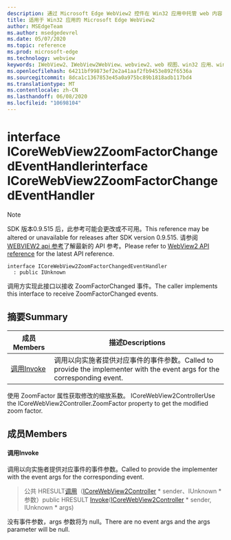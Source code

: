 ```yaml
---
description: 通过 Microsoft Edge WebView2 控件在 Win32 应用中托管 web 内容
title: 适用于 Win32 应用的 Microsoft Edge WebView2
author: MSEdgeTeam
ms.author: msedgedevrel
ms.date: 05/07/2020
ms.topic: reference
ms.prod: microsoft-edge
ms.technology: webview
keywords: IWebView2、IWebView2WebView、webview2、web 视图、win32 应用、win32、edge、ICoreWebView2、ICoreWebView2Controller、浏览器控件、边缘 html
ms.openlocfilehash: 64211bf99873ef2e2a41aaf2fb9453e892f6536a
ms.sourcegitcommit: 8dca1c1367853e45a0a975bc89b1818adb117bd4
ms.translationtype: MT
ms.contentlocale: zh-CN
ms.lasthandoff: 06/08/2020
ms.locfileid: "10698104"
---
```

# <span data-ttu-id="78a58-104">interface ICoreWebView2ZoomFactorChangedEventHandler</span><span class="sxs-lookup"><span data-stu-id="78a58-104">interface ICoreWebView2ZoomFactorChangedEventHandler</span></span> 

> [!NOTE]
> <span data-ttu-id="78a58-105">SDK 版本0.9.515 后，此参考可能会更改或不可用。</span><span class="sxs-lookup"><span data-stu-id="78a58-105">This reference may be altered or unavailable for releases after SDK version 0.9.515.</span></span> <span data-ttu-id="78a58-106">请参阅[WEBVIEW2 api 参考](../../../webview2-api-reference.md)了解最新的 API 参考。</span><span class="sxs-lookup"><span data-stu-id="78a58-106">Please refer to [WebView2 API reference](../../../webview2-api-reference.md) for the latest API reference.</span></span>

```
interface ICoreWebView2ZoomFactorChangedEventHandler
  : public IUnknown
```

<span data-ttu-id="78a58-107">调用方实现此接口以接收 ZoomFactorChanged 事件。</span><span class="sxs-lookup"><span data-stu-id="78a58-107">The caller implements this interface to receive ZoomFactorChanged events.</span></span>

## <span data-ttu-id="78a58-108">摘要</span><span class="sxs-lookup"><span data-stu-id="78a58-108">Summary</span></span>

 <span data-ttu-id="78a58-109">成员</span><span class="sxs-lookup"><span data-stu-id="78a58-109">Members</span></span>                        | <span data-ttu-id="78a58-110">描述</span><span class="sxs-lookup"><span data-stu-id="78a58-110">Descriptions</span></span>
--------------------------------|---------------------------------------------
[<span data-ttu-id="78a58-111">调用</span><span class="sxs-lookup"><span data-stu-id="78a58-111">Invoke</span></span>](#invoke) | <span data-ttu-id="78a58-112">调用以向实施者提供对应事件的事件参数。</span><span class="sxs-lookup"><span data-stu-id="78a58-112">Called to provide the implementer with the event args for the corresponding event.</span></span>

<span data-ttu-id="78a58-113">使用 ZoomFactor 属性获取修改的缩放系数。 ICoreWebView2Controller</span><span class="sxs-lookup"><span data-stu-id="78a58-113">Use the ICoreWebView2Controller.ZoomFactor property to get the modified zoom factor.</span></span>

## <span data-ttu-id="78a58-114">成员</span><span class="sxs-lookup"><span data-stu-id="78a58-114">Members</span></span>

#### <span data-ttu-id="78a58-115">调用</span><span class="sxs-lookup"><span data-stu-id="78a58-115">Invoke</span></span> 

<span data-ttu-id="78a58-116">调用以向实施者提供对应事件的事件参数。</span><span class="sxs-lookup"><span data-stu-id="78a58-116">Called to provide the implementer with the event args for the corresponding event.</span></span>

> <span data-ttu-id="78a58-117">公共 HRESULT[调用](#invoke)（[ICoreWebView2Controller](icorewebview2controller.md) \* sender、IUnknown \* 参数）</span><span class="sxs-lookup"><span data-stu-id="78a58-117">public HRESULT [Invoke](#invoke)([ICoreWebView2Controller](icorewebview2controller.md) \* sender, IUnknown \* args)</span></span>

<span data-ttu-id="78a58-118">没有事件参数，args 参数将为 null。</span><span class="sxs-lookup"><span data-stu-id="78a58-118">There are no event args and the args parameter will be null.</span></span>


